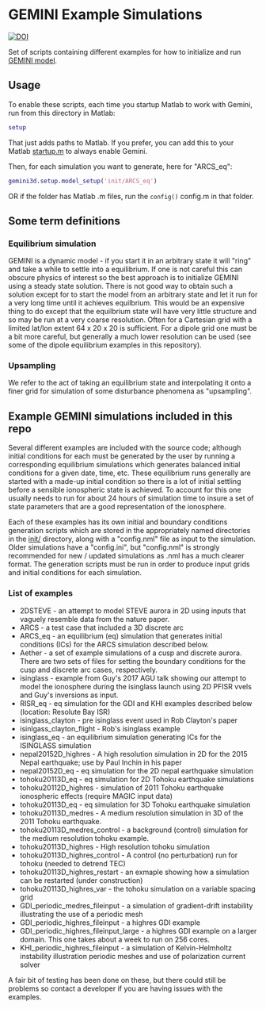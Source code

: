 # GEMINI Example Simulations

[![DOI](https://zenodo.org/badge/180855327.svg)](https://zenodo.org/badge/latestdoi/180855327)

Set of scripts containing different examples for how to initialize and run
[GEMINI model](https://github.com/gemini3d/gemini3d).

## Usage

To enable these scripts, each time you startup Matlab to work with Gemini, run from this directory in Matlab:

```matlab
setup
```

That just adds paths to Matlab.
If you prefer, you can add this to your Matlab
[startup.m](https://www.mathworks.com/help/matlab/ref/startup.html)
to always enable Gemini.

Then, for each simulation you want to generate, here for "ARCS_eq":

```matlab
gemini3d.setup.model_setup('init/ARCS_eq')
```

OR if the folder has Matlab .m files, run the `config()` config.m in that folder.

## Some term definitions

### Equilibrium simulation

GEMINI is a dynamic model - if you start it in an arbitrary state it will "ring" and take a while to settle into a equilibrium.  If one is not careful this can obscure physics of interest so the best approach is to initialize GEMINI using a steady state solution.  There is not good way to obtain such a solution except for to start the model from an arbitrary state and let it run for a very long time until it achieves equilbrium.  This would be an expensive thing to do except that the equilbrium state will have very little structure and so may be run at a very coarse resolution.  Often for a Cartesian grid with a limited lat/lon extent 64 x 20 x 20 is sufficient.  For a dipole grid one must be a bit more careful, but generally a much lower resolution can be used (see some of the dipole equilibrium examples in this repository).

### Upsampling

We refer to the act of taking an equilibrium state and interpolating it onto a finer grid for simulation of some disturbance phenomena as "upsampling".

## Example GEMINI simulations included in this repo

Several different examples are included with the source code; although initial conditions for each must be generated by the user by running a corresponding equilibrium simulations which generates balanced initial conditions for a given date, time, etc.
These equilibrium runs generally are started with a made-up initial condition so there is a lot of initial settling before a sensible ionospheric state is achieved.
To account for this one usually needs to run for about 24 hours of simulation time to insure a set of state parameters that are a good representation of the ionosphere.

Each of these examples has its own initial and boundary conditions generation scripts which are stored in the appropriately named directories in the [init/](./init) directory, along with a "config.nml" file as input to the simulation.
Older simulations have a "config.ini", but "config.nml" is strongly recommended for new / updated simulations as .nml has a much clearer format.
The generation scripts must be run in order to produce input grids and initial conditions for each simulation.

### List of examples

* 2DSTEVE - an attempt to model STEVE aurora in 2D using inputs that vaguely resemble data from the nature paper.
* ARCS - a test case that included a 3D discrete arc
* ARCS_eq - an equilibrium (eq) simulation that generates initial conditions (ICs) for the ARCS simulation described below.
* Aether - a set of example simulations of a cusp and discrete aurora.  There are two sets of files for setting the boundary conditions for the cusp and discrete arc cases, respectively.
* isinglass - example from Guy's 2017 AGU talk showing our attempt to model the ionosphere during the isinglass launch using 2D PFISR vvels and Guy's inversions as input.
* RISR_eq - eq simulation for the GDI and KHI examples described below (location:  Resolute Bay ISR)
* isinglass_clayton - pre isinglass event used in Rob Clayton's paper
* isinlgass_clayton_flight - Rob's isinglass example
* isinglass_eq - an equilibrium simulation generating ICs for the ISINGLASS simulation
* nepal20152D_highres - A high resolution simulation in 2D for the 2015 Nepal earthquake; use by Paul Inchin in his paper
* nepal20152D_eq - eq simulation for the 2D nepal earthquake simulation
* tohoku20113D_eq - eq simulation for 2D Tohoku earthquake simulations
* tohoku20112D_highres - simulation of 2011 Tohoku earthquake ionospheric effects (require MAGIC input data)
* tohoku20113D_eq - eq simulation for 3D Tohoku earthquake simulation
* tohoku20113D_medres - A medium resolution simulation in 3D of the 2011 Tohoku earthquake.
* tohoku20113D_medres_control - a background (control) simulation for the medium resolution tohoku example.
* tohoku20113D_highres - High resolution tohoku simulation
* tohoku20113D_highres_control - A control (no perturbation) run for tohoku (needed to detrend TEC)
* tohoku20113D_highres_restart - an exmaple showing how a simulation can be restarted (under construction)
* tohoku20113D_highres_var - the tohoku simulation on a variable spacing grid
* GDI_periodic_medres_fileinput - a simulation of gradient-drift instability illustrating the use of a periodic mesh
* GDI_periodic_highres_fileinput - a highres GDI example
* GDI_periodic_highres_fileinput_large - a highres GDI example on a larger domain.  This one takes about a week to run on 256 cores.
* KHI_periodic_highres_fileinput - a simulation of Kelvin-Helmholtz instability illustration periodic meshes and use of polarization current solver

A fair bit of testing has been done on these, but there could still be problems so contact a developer if you are having issues with the examples.
